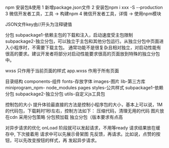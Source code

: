 npm 安装包&使用
1 新增package.json文件
2 安装包npm i xxx -S --production
3 微信开发者工具，工具 -> 构建npm
4 微信开发者工具，详情 -> 使用npm模块

JSON文件key由//开头为注释键值

分包
subpackage1-依赖主包的下载和注入，启动速度受主包限制
subpackage2-独立分包，可以独立于主包和其他分包运行。从独立分包中页面进入小程序时，不需要下载主包。
通常功能不是很复杂且相对独立，对启动性能有很高的要求。建议开发者将部分对启动性能要求很高的页面放到特殊的独立分包中。

wxss
只作用于当前页面的样式
app.wxss
作用于所有页面

目录结构
components-组件
fonts-存放字体
images-图片
lib-第三方库
miniprogram_npm-
node_modules
pages
styles-公共样式
subpackage1-依赖分包
subpackage2-独立分包
utils-自定义js工具包

控制包的大小
提升体验最直接的方法是控制小程序包的大小，基本上可以说，1M的代码包，下载耗时1秒左右，控制方法如下：
压缩代码，清理无用的代码
图片放在cdn
采用分包策略
分包预加载
独立分包（版本要求有点高

对异步请求的优化
onLoad 阶段就可以发起请求，不用等ready
请求结果放在缓存中, 下次接着用
请求中可以先展示骨架图
先反馈，再请求。比如说，点赞的按钮，可以先改变按钮的样式，再 发起异步请求。
